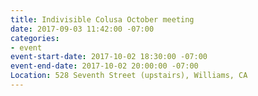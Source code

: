 ```yaml
---
title: Indivisible Colusa October meeting
date: 2017-09-03 11:42:00 -07:00
categories:
- event
event-start-date: 2017-10-02 18:30:00 -07:00
event-end-date: 2017-10-02 20:00:00 -07:00
Location: 528 Seventh Street (upstairs), Williams, CA
---
```


